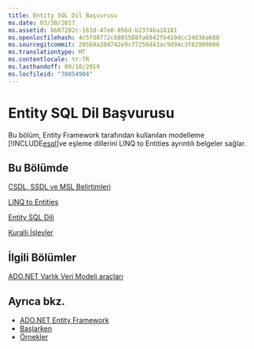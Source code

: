 ```yaml
---
title: Entity SQL Dil Başvurusu
ms.date: 03/30/2017
ms.assetid: bb07282c-161d-47e8-856d-b2374ba18181
ms.openlocfilehash: 4c5fd8772c8885588fa6942fb410dcc24036a688
ms.sourcegitcommit: 205b9a204742e9c77256d43ac9d94c3f82909808
ms.translationtype: MT
ms.contentlocale: tr-TR
ms.lasthandoff: 09/10/2019
ms.locfileid: "70854904"
---
```

# <a name="entity-sql-language-reference"></a>Entity SQL Dil Başvurusu
Bu bölüm, Entity Framework tarafından kullanılan modelleme [!INCLUDE[esql](../../../../../../includes/esql-md.md)]ve eşleme dillerini LINQ to Entities ayrıntılı belgeler sağlar.
  
## <a name="in-this-section"></a>Bu Bölümde  
 [CSDL, SSDL ve MSL Belirtimleri](csdl-ssdl-and-msl-specifications.md)  
  
 [LINQ to Entities](linq-to-entities.md)  
  
 [Entity SQL Dili](entity-sql-language.md)  
  
 [Kurallı İşlevler](index.md)  
  
## <a name="related-sections"></a>İlgili Bölümler  
 [ADO.NET Varlık Veri Modeli araçları](https://docs.microsoft.com/previous-versions/dotnet/netframework-4.0/bb399249(v=vs.100))  
  
## <a name="see-also"></a>Ayrıca bkz.

- [ADO.NET Entity Framework](../index.md)
- [Başlarken](../getting-started.md)
- [Örnekler](https://docs.microsoft.com/previous-versions/dotnet/netframework-4.0/bb738547(v=vs.100))
